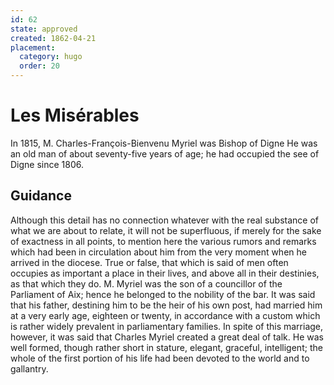 ```yaml
---
id: 62
state: approved
created: 1862-04-21
placement:
  category: hugo
  order: 20
---
```


# Les Misérables

In 1815, M. Charles-François-Bienvenu Myriel was Bishop of Digne He was an old
man of about seventy-five years of age; he had occupied the see of Digne
since 1806.

## Guidance

Although this detail has no connection whatever with the real substance of what
we are about to relate, it will not be superfluous, if merely for the sake of
exactness in all points, to mention here the various rumors and remarks which
had been in circulation about him from the very moment when he arrived in the
diocese. True or false, that which is said of men often occupies as important a
place in their lives, and above all in their destinies, as that which they do.
M. Myriel was the son of a councillor of the Parliament of Aix; hence he
belonged to the nobility of the bar. It was said that his father, destining him
to be the heir of his own post, had married him at a very early age, eighteen
or twenty, in accordance with a custom which is rather widely prevalent in
parliamentary families. In spite of this marriage, however, it was said that
Charles Myriel created a great deal of talk. He was well formed, though rather
short in stature, elegant, graceful, intelligent; the whole of the first
portion of his life had been devoted to the world and to gallantry.
